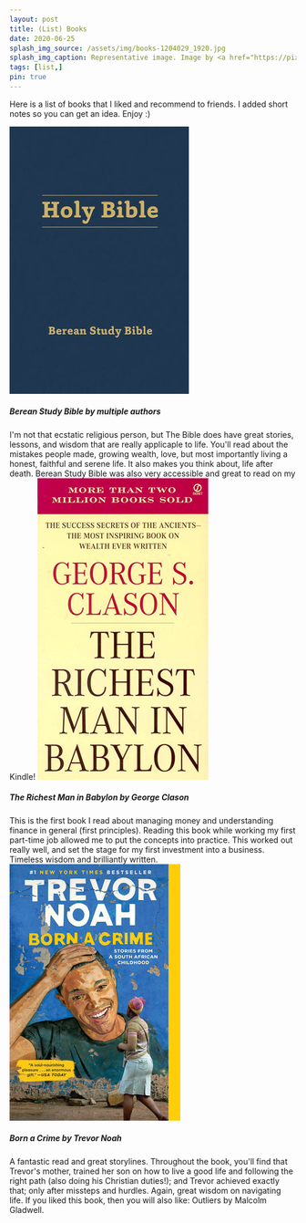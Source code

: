 ```yaml
---
layout: post
title: (List) Books
date: 2020-06-25
splash_img_source: /assets/img/books-1204029_1920.jpg
splash_img_caption: Representative image. Image by <a href="https://pixabay.com/users/luboshouska-198496/">LubosHouska</a> on Pixabay.
tags: [list,]
pin: true
---
```

Here is a list of books that I liked and recommend to friends. I added short notes so you can get an idea. Enjoy :)

<img class="book" src="/assets/img/books/bible.jpg" alt="Book cover">

<h5>Berean Study Bible by multiple authors</h5>
I'm not that ecstatic religious person, but The Bible does have great stories, lessons, and wisdom that are really applicaple to life. You'll read about the mistakes people made, growing wealth, love, but most importantly living a honest, faithful and serene life. It also makes you think about, life after death. Berean Study Bible was also very accessible and great to read on my Kindle!

<img class="book" src="/assets/img/books/babylon.jpg" alt="Book cover">

<h5>The Richest Man in Babylon by George Clason</h5>
This is the first book I read about managing money and understanding finance in general (first principles). Reading this book while working my first part-time job allowed me to put the concepts into practice. This worked out really well, and set the stage for my first investment into a business. Timeless wisdom and brilliantly written. 

<img class="book" src="/assets/img/books/born_a_crime.jpeg" alt="Book cover">

<h5>Born a Crime by Trevor Noah</h5>
A fantastic read and great storylines. Throughout the book, you'll find that Trevor's mother, trained her son on how to live a good life and following the right path (also doing his Christian duties!); and Trevor achieved exactly that; only after missteps and hurdles. Again, great wisdom on navigating life. If you liked this book, then you will also like: Outliers by Malcolm Gladwell.

